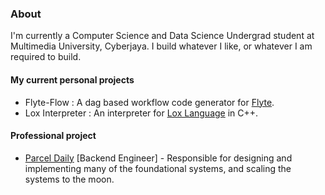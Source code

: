 ### About
I'm currently a Computer Science and Data Science Undergrad student at Multimedia University, Cyberjaya. I build whatever I like, or whatever I am required to build.

#### My current personal projects
* Flyte-Flow : A dag based workflow code generator for [Flyte](https://flyte.org).
* Lox Interpreter : An interpreter for [Lox Language](https://craftinginterpreters.com/) in C++.
#### Professional project
* [Parcel Daily](https://parceldaily.com) [Backend Engineer] - Responsible for designing and implementing many of the foundational systems, and scaling the systems to the moon.
